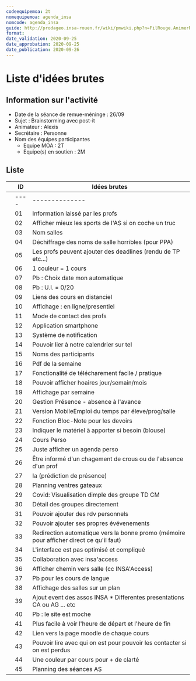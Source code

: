 ```yaml
---
codeequipemoa: 2t
nomequipemoa: agenda_insa
nomcode: agenda_insa
guide: http://prodageo.insa-rouen.fr/wiki/pmwiki.php?n=FilRouge.AnimerRemueMeninge
format:
date_validation: 2020-09-25
date_approbation: 2020-09-25
date_publication: 2020-09-26
---
```


# Liste d'idées brutes

## Information sur l'activité
- Date de la séance de remue-méninge : 26/09
- Sujet : Brainstorming avec post-it
- Animateur : Alexis
- Secrétaire : Personne
- Nom des équipes participantes
  - Equipe MOA : 2T
  - Equipe(s) en soutien : 2M

## Liste
|   | ID   | Idées brutes                                                                             |
|---|------|------------------------------------------------------------------------------------------|
|   | ---- | --------------                                                                           |
|   | 01   | Information laissé par les profs                                                         |
|   | 02   | Afficher mieux les sports de l'AS si on coche un truc                                    |
|   | 03   | Nom salles                                                                               |
|   | 04   | Déchiffrage des noms de salle horribles (pour PPA)                                       |
|   | 05   | Les profs peuvent ajouter des deadlines (rendu de TP etc...)                             |
|   | 06   | 1 couleur = 1 cours                                                                      |
|   | 07   | Pb : Choix date mon automatique                                                          |
|   | 08   | Pb : U.I. = 0/20                                                                         |
|   | 09   | Liens des cours en distanciel                                                            |
|   | 10   | Affichage : en ligne/presentiel                                                          |
|   | 11   | Mode de contact des profs                                                                |
|   | 12   | Application smartphone                                                                   |
|   | 13   | Système de notification                                                                  |
|   | 14   | Pouvoir lier à notre calendrier sur tel                                                  |
|   | 15   | Noms des participants                                                                    |
|   | 16   | Pdf de la semaine                                                                        |
|   | 17   | Fonctionalité de télécharement facile / pratique                                         |
|   | 18   | Pouvoir afficher hoaires jour/semain/mois                                                |
|   | 19   | Affichage par semaine                                                                    |
|   | 20   | Gestion Présence - absence à l'avance                                                    |
|   | 21   | Version MobileEmploi du temps par éleve/prog/salle                                       |
|   | 22   | Fonction Bloc-Note pour les devoirs                                                      |
|   | 23   | Indiquer le matériel à apporter si besoin (blouse)                                       |
|   | 24   | Cours Perso                                                                              |
|   | 25   | Juste afficher un agenda perso                                                           |
|   | 26   | Être informé d'un chagement de crous ou de l'absence d'un prof                           |
|   | 27   | Ia (prédiction de présence)                                                              |
|   | 28   | Planning ventres gateaux                                                                 |
|   | 29   | Covid: Visualisation dimple des groupe TD CM                                             |
|   | 30   | Détail des groupes directement                                                           |
|   | 31   | Pouvoir ajouter des rdv personnels                                                       |
|   | 32   | Pouvoir ajouter ses propres évévenements                                                 |
|   | 33   | Redirection automatique vers la bonne promo (mémoire pour afficher direct ce qu'il faut) |
|   | 34   | L'interface est pas optimisé et compliqué                                                |
|   | 35   | Collaboration avec insa'access                                                           |
|   | 36   | Afficher chemin vers salle (cc INSA'Access)                                              |
|   | 37   | Pb pour les cours de langue                                                              |
|   | 38   | Affichage des salles sur un plan                                                         |
|   | 39   | Ajout event des assos INSA * Differentes presentations CA ou AG ... etc                  |
|   | 40   | Pb : le site est moche                                                                   |
|   | 41   | Plus facile à voir l'heure de départ et l'heure de fin                                   |
|   | 42   | Lien vers la page moodle de chaque cours                                                 |
|   | 43   | Pouvoir lire avec qui on est pour pouvoir les contacter si on est perdus                 |
|   | 44   | Une couleur par cours pour + de clarté                                                   |
|   | 45   | Planning des séances AS                                                                  |
